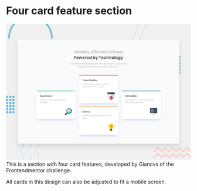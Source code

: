 #  Four card feature section

![Design preview for the Four card feature section coding challenge](./design/desktop-preview.jpg)
This is a section with four card features, developed by Giancvs of the Frontendmentor challenge.

All cards in this design can also be adjusted to fit a mobile screen.

